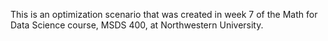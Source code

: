 This is an optimization scenario that was created in week 7 of the
Math for Data Science course, MSDS 400, at Northwestern University.
